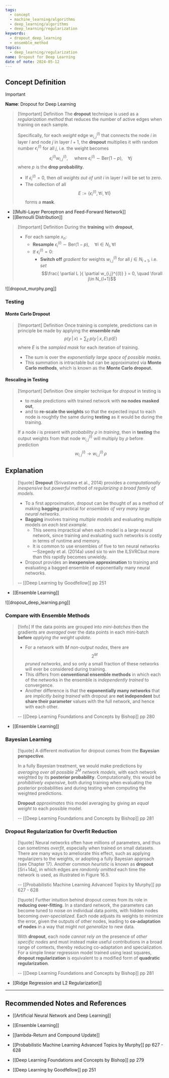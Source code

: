 ```yaml
---
tags:
  - concept
  - machine_learning/algorithms
  - deep_learning/algorithms
  - deep_learning/regularization
keywords:
  - dropout_deep_learning
  - ensemble_method
topics:
  - deep_learning/regularization
name: Dropout for Deep Learning
date of note: 2024-05-12
---
```


## Concept Definition

>[!important]
>**Name**: Dropout for Deep Learning

>[!important] Definition
>The **dropout** technique is used as a *regularization method* that reduces the number of active edges when training on each sample.
>
>Specifically, for each *weight* edge $w_{i,j}^{(l)}$ that connects the node $i$ in layer $l$ and node $j$ in layer $l+1$, the **dropout** multiplies it with random number $\epsilon_{i}^{(l)}$ for all $j$, i.e. the weight becomes $$\epsilon_{i}^{(l)}w_{i,j}^{(l)}, \quad \text{ where } \epsilon_{i}^{(l)}\sim \text{Ber}(1-p), \quad \forall j$$ where $p$ is the **drop probability.**
>- If $\epsilon_{i}^{(l)} = 0$, then *all weights out of unit* $i$ in layer $l$ will be set to zero.
>- The collection of all $$E := \left\{ \epsilon_{i}^{(l)}, \forall i,\; \forall l \right\} $$ forms a **mask**.

- [[Multi-Layer Perceptron and Feed-Forward Network]]
- [[Bernoulli Distribution]]

>[!important] Definition
>During the **training** with **dropout**, 
>- For each sample $x_{n}$:
>	- **Resample** $\epsilon_{i}^{(l)}\sim \text{Ber}(1-p), \quad \forall i\in N_{l}, \forall l$
>	- If  $\epsilon_{i}^{(l)} = 0$: 
>		- **Switch off** *gradient* for weights $w_{i,j}^{(l)}$ for all $j\in N_{l+1}$, i.e. *set* $$\frac{ \partial L }{ \partial w_{i,j}^{(l)} } = 0, \quad \forall j\in N_{l+1}$$


![[dropout_murphy.png]]

### Testing

#### Monte Carlo Dropout

>[!important] Definition
>Once training is complete, predictions can in principle be made by applying the **ensemble rule**
>$$
>p(y \,|\, x) = \sum_{E}\,p(y\,|\,x, E)\,p(E)
>$$
>where $E$ is the *sampled mask* for each iteration of training.
>- The sum is over the *exponentially large space of possible masks*.
>- This summation is intractable but can be approximated via **Monte Carlo methods**, which is known as the **Monte Carlo dropout.**

#### Rescaling in Testing

>[!important] Definition
>One simpler technique for *dropout* in testing is 
>- to make predictions with trained network with **no nodes masked out**, 
>- and to **re-scale the weights** so that the expected input to each node is roughtly the same during **testing** as it would be during the training.
>  
>If a node $i$ is present with *probability* $\rho$ in *training*, then in **testing** the output weights from that node $w_{i,j}^{(l)}$ will multiply by $\rho$ before prediction $$w_{i,j}^{(l)} \to w_{i,j}^{(l)}\,\rho$$ 


## Explanation

>[!quote]
>**Dropout** (Srivastava et al., 2014) provides a *computationally inexpensive* but *powerful* method of *regularizing a broad family of models*. 
>- To a first approximation, dropout can be thought of as a method of making **bagging** practical for *ensembles of very many large neural networks*. 
>- **Bagging** involves training *multiple models* and evaluating multiple models on *each test example*. 
>	- This seems impractical when each model is a large neural network, since training and evaluating such networks is costly in terms of runtime and memory. 
>	- It is common to use ensembles of five to ten neural networks—Szegedy et al. (2014a) used six to win the ILSVRCbut more than this rapidly becomes unwieldy. 
>- Dropout provides an **inexpensive approximation** to training and evaluating a bagged ensemble of exponentially many neural networks.
>  
>-- [[Deep Learning by Goodfellow]] pp 251  

- [[Ensemble Learning]]

![[dropout_deep_learning.png]]

### Compare with Ensemble Methods

>[!info]
>If the data points are grouped into *mini-batches* then the gradients are *averaged* over the data points in each mini-batch **before** *applying the weight update*. 
>- For a network with $M$ *non-output nodes*, there are $$2^M$$ *pruned networks*, and so only a small fraction of these networks will ever be considered during training.
>- This differs from **conventional ensemble methods** in which each of the networks in the ensemble is *independently trained* to convergence. 
>- Another difference is that the **exponentially many networks** that are *implicitly being trained* with dropout are **not independent** but **share their parameter** values with the full network, and hence with each other.
>  
>-- [[Deep Learning Foundations and Concepts by Bishop]] pp 280  

- [[Ensemble Learning]]

### Bayesian Learning

>[!quote]
>A different motivation for dropout comes from the **Bayesian perspective**. 
>
>In a fully Bayesian treatment, we would make predictions by *averaging over all possible $2^M$ network models*, with each network weighted by its **posterior probability**. Computationally, this would be *prohibitively expensive*, both during training when evaluating the posterior probabilities and during testing when computing the weighted predictions. 
>
>**Dropout** *approximates* this model averaging by giving an *equal weight* to each possible model.
>
>-- [[Deep Learning Foundations and Concepts by Bishop]] pp 281



### Dropout Regularization for Overfit Reduction

>[!quote]
>Neural networks often have millions of parameters, and thus can sometimes *overfit*, especially when trained on small datasets. There are many ways to ameliorate this effect, such as applying regularizers to the weights, or adopting a fully Bayesian approach (see Chapter 17). Another common *heuristic* is known as **dropout** [Sri+14a], in which edges are *randomly omitted* each time the network is used, as illustrated in Figure 16.5.
>
>-- [[Probabilistic Machine Learning Advanced Topics by Murphy]] pp 627 - 628

>[!quote]
>Further intuition behind dropout comes from its role in **reducing over-fitting**. In a standard network, the parameters can become tuned to noise on individual data points, with hidden nodes becoming *over-specialized*. Each node adjusts its weights to minimize the error, given the outputs of other nodes, leading to **co-adaptation of nodes** in a way that might *not generalize* to new data. 
>
>With **dropout**, each node *cannot rely on* the presence of *other specific nodes* and must instead make useful contributions in a broad range of contexts, thereby reducing co-adaptation and specialization. For a simple linear regression model trained using least squares, **dropout regularization** is equivalent to a modified form of **quadratic regularization**.
>
>-- [[Deep Learning Foundations and Concepts by Bishop]] pp 281

- [[Ridge Regression and L2 Regularization]]





-----------
##  Recommended Notes and References


- [[Artificial Neural Network and Deep Learning]]
- [[Ensemble Learning]]
- [[lambda-Return and Compound Update]]


- [[Probabilistic Machine Learning Advanced Topics by Murphy]] pp 627 - 628
- [[Deep Learning Foundations and Concepts by Bishop]] pp 279
- [[Deep Learning by Goodfellow]] pp 251

